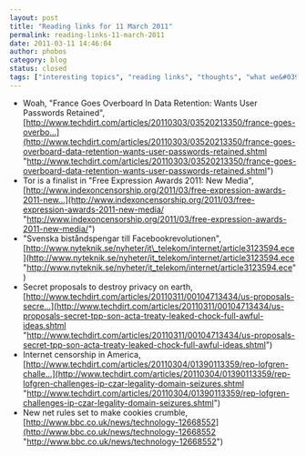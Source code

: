```yaml
---
layout: post
title: "Reading links for 11 March 2011"
permalink: reading-links-11-march-2011
date: 2011-03-11 14:46:04
author: phobos
category: blog
status: closed
tags: ["interesting topics", "reading links", "thoughts", "what we&#039;re reading"]
---
```


-   Woah, "France Goes Overboard In Data Retention: Wants User Passwords Retained", [http://www.techdirt.com/articles/20110303/03520213350/france-goes-overbo...](http://www.techdirt.com/articles/20110303/03520213350/france-goes-overboard-data-retention-wants-user-passwords-retained.shtml "http://www.techdirt.com/articles/20110303/03520213350/france-goes-overboard-data-retention-wants-user-passwords-retained.shtml")
-   Tor is a finalist in "Free Expression Awards 2011: New Media", [http://www.indexoncensorship.org/2011/03/free-expression-awards-2011-new...](http://www.indexoncensorship.org/2011/03/free-expression-awards-2011-new-media/ "http://www.indexoncensorship.org/2011/03/free-expression-awards-2011-new-media/")
-   "Svenska biståndspengar till Facebookrevolutionen", [http://www.nyteknik.se/nyheter/it\_telekom/internet/article3123594.ece](http://www.nyteknik.se/nyheter/it_telekom/internet/article3123594.ece "http://www.nyteknik.se/nyheter/it_telekom/internet/article3123594.ece")
-   Secret proposals to destroy privacy on earth, [http://www.techdirt.com/articles/20110311/00104713434/us-proposals-secre...](http://www.techdirt.com/articles/20110311/00104713434/us-proposals-secret-tpp-son-acta-treaty-leaked-chock-full-awful-ideas.shtml "http://www.techdirt.com/articles/20110311/00104713434/us-proposals-secret-tpp-son-acta-treaty-leaked-chock-full-awful-ideas.shtml")
-   Internet censorship in America, [http://www.techdirt.com/articles/20110304/01390113359/rep-lofgren-challe...](http://www.techdirt.com/articles/20110304/01390113359/rep-lofgren-challenges-ip-czar-legality-domain-seizures.shtml "http://www.techdirt.com/articles/20110304/01390113359/rep-lofgren-challenges-ip-czar-legality-domain-seizures.shtml")
-   New net rules set to make cookies crumble, [http://www.bbc.co.uk/news/technology-12668552](http://www.bbc.co.uk/news/technology-12668552 "http://www.bbc.co.uk/news/technology-12668552")

